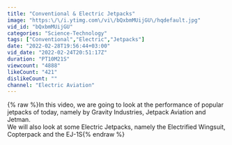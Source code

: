 ```yaml
---
title: "Conventional & Electric Jetpacks"
image: "https:\/\/i.ytimg.com\/vi\/bQxbmMUijGU\/hqdefault.jpg"
vid_id: "bQxbmMUijGU"
categories: "Science-Technology"
tags: ["Conventional","Electric","Jetpacks"]
date: "2022-02-28T19:56:44+03:00"
vid_date: "2022-02-24T20:51:17Z"
duration: "PT10M21S"
viewcount: "4888"
likeCount: "421"
dislikeCount: ""
channel: "Electric Aviation"
---
```

{% raw %}In this video, we are going to look at the performance of popular jetpacks of today, namely by Gravity Industries, Jetpack Aviation and Jetman.<br />We will also look at some Electric Jetpacks, namely the Electrified Wingsuit, Copterpack and the EJ-1S{% endraw %}
